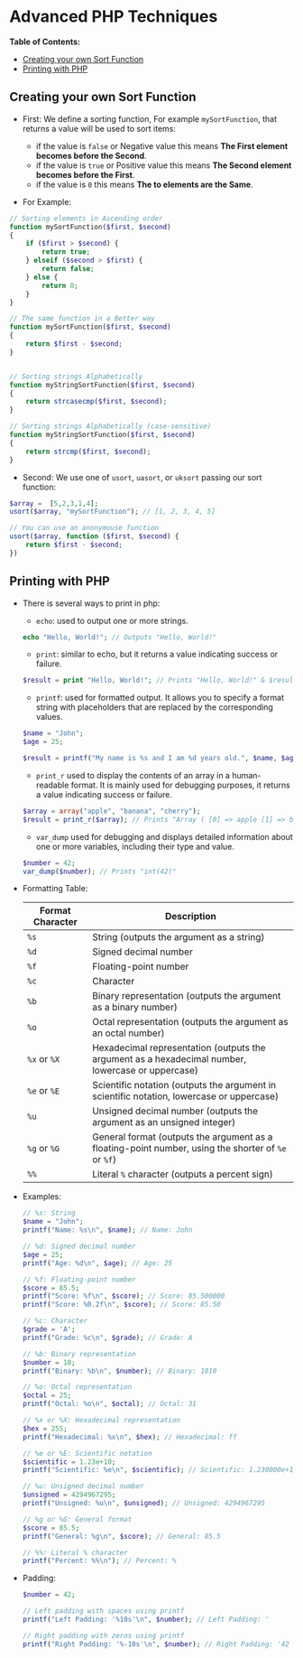 # Advanced PHP Techniques

**Table of Contents:**
* [Creating your own Sort Function](#creating-your-own-sort-function)
* [Printing with PHP](#printing-with-php)



## Creating your own Sort Function

- First: We define a sorting function, For example `mySortFunction`, that returns a value will be used to sort items:
    - if the value is `false` or Negative value this means **The First element becomes before the Second**.
    - if the value is `true` or Positive value this means **The Second element becomes before the First**.
    - if the value is `0` this means **The to elements are the Same**.

- For Example:

```php
// Sorting elements in Ascending order
function mySortFunction($first, $second)
{
    if ($first > $second) {
        return true;
    } elseif ($second > $first) {
        return false;
    } else {
        return 0;
    }
}

// The same function in a Better way
function mySortFunction($first, $second)
{
    return $first - $second;
}


// Sorting strings Alphabetically
function myStringSortFunction($first, $second)
{
    return strcasecmp($first, $second);
}

// Sorting strings Alphabetically (case-sensitive)
function myStringSortFunction($first, $second)
{
    return strcmp($first, $second);
}
```


- Second: We use one of `usort`, `uasort`, or `uksort` passing our sort function:

```php
$array =  [5,2,3,1,4];
usort($array, "mySortFunction"); // [1, 2, 3, 4, 5]

// You can use an anonymouse function
usort($array, function ($first, $second) {
    return $first - $second;
})
```


## Printing with PHP

- There is several ways to print in php:
    - `echo`: used to output one or more strings.
    

    ```php
    echo "Hello, World!"; // Outputs "Hello, World!"
    ```


    - `print`: similar to echo, but it returns a value indicating success or failure.


    ```php
    $result = print "Hello, World!"; // Prints "Hello, World!" & $result = 1
    ```


    - `printf`: used for formatted output. It allows you to specify a format string with placeholders that are replaced by the corresponding values.


    ```php
    $name = "John";
    $age = 25;

    $result = printf("My name is %s and I am %d years old.", $name, $age); // Prints "My name is John and I am 25 years old." & $result = 38
    ```


    - `print_r` used to display the contents of an array in a human-readable format. It is mainly used for debugging purposes, it returns a value indicating success or failure.


    ```php
    $array = array("apple", "banana", "cherry");
    $result = print_r($array); // Prints "Array ( [0] => apple [1] => banana [2] => cherry )" & $result = 1
    ```


    - `var_dump` used for debugging and displays detailed information about one or more variables, including their type and value.


    ```php
    $number = 42;
    var_dump($number); // Prints "int(42)"
    ```

- Formatting Table:

    | Format Character | Description                                                                                         |
    |------------------|-----------------------------------------------------------------------------------------------------|
    | `%s`             | String (outputs the argument as a string)                                                           |
    | `%d`             | Signed decimal number                                                                               |
    | `%f`             | Floating-point number                                                                               |
    | `%c`             | Character                                                                                           |
    | `%b`             | Binary representation (outputs the argument as a binary number)                                     |
    | `%o`             | Octal representation (outputs the argument as an octal number)                                      |
    | `%x` or `%X`     | Hexadecimal representation (outputs the argument as a hexadecimal number, lowercase or uppercase)   |
    | `%e` or `%E`     | Scientific notation (outputs the argument in scientific notation, lowercase or uppercase)           |
    | `%u`             | Unsigned decimal number (outputs the argument as an unsigned integer)                               |
    | `%g` or `%G`     | General format (outputs the argument as a floating-point number, using the shorter of `%e` or `%f`) |
    | `%%`             | Literal `%` character (outputs a percent sign)    |

- Examples:

    ```php
    // %s: String
    $name = "John";
    printf("Name: %s\n", $name); // Name: John

    // %d: Signed decimal number
    $age = 25;
    printf("Age: %d\n", $age); // Age: 25

    // %f: Floating-point number
    $score = 85.5;
    printf("Score: %f\n", $score); // Score: 85.500000
    printf("Score: %0.2f\n", $score); // Score: 85.50

    // %c: Character
    $grade = 'A';
    printf("Grade: %c\n", $grade); // Grade: A

    // %b: Binary representation
    $number = 10;
    printf("Binary: %b\n", $number); // Binary: 1010

    // %o: Octal representation
    $octal = 25;
    printf("Octal: %o\n", $octal); // Octal: 31

    // %x or %X: Hexadecimal representation
    $hex = 255;
    printf("Hexadecimal: %x\n", $hex); // Hexadecimal: ff

    // %e or %E: Scientific notation
    $scientific = 1.23e+10;
    printf("Scientific: %e\n", $scientific); // Scientific: 1.230000e+10

    // %u: Unsigned decimal number
    $unsigned = 4294967295;
    printf("Unsigned: %u\n", $unsigned); // Unsigned: 4294967295

    // %g or %G: General format
    $score = 85.5;
    printf("General: %g\n", $score); // General: 85.5

    // %%: Literal % character
    printf("Percent: %%\n"); // Percent: %
    ```


- Padding:

    ```php
    $number = 42;

    // Left padding with spaces using printf
    printf("Left Padding: '%10s'\n", $number); // Left Padding: '        42'

    // Right padding with zeros using printf
    printf("Right Padding: '%-10s'\n", $number); // Right Padding: '42        '
    ```

    
